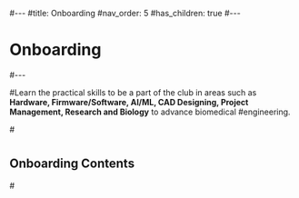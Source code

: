 #---
#title: Onboarding
#nav_order: 5
#has_children: true
#---

# **Onboarding**
#---

#Learn the practical skills to be a part of the club in areas such as **Hardware, Firmware/Software, AI/ML, CAD Designing, Project Management, Research and Biology** to advance biomedical #engineering.

#<div class="custom-toc">
 # <h2> Onboarding Contents</h2>
#</div>
